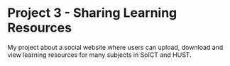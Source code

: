 # Project 3 - Sharing Learning Resources
My project about a social website where users can upload, download and view learning resources
for many subjects in SoICT and HUST.